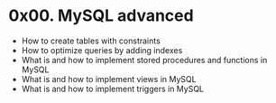 <h1>0x00. MySQL advanced</h1>
<ul>
<li>How to create tables with constraints</li>
<li>How to optimize queries by adding indexes</li>
<li>What is and how to implement stored procedures and functions in MySQL</li>
<li>What is and how to implement views in MySQL</li>
<li>What is and how to implement triggers in MySQL</li>
</ul>
